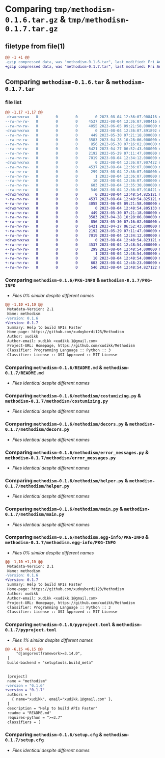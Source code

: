 # Comparing `tmp/methodism-0.1.6.tar.gz` & `tmp/methodism-0.1.7.tar.gz`

## filetype from file(1)

```diff
@@ -1 +1 @@
-gzip compressed data, was "methodism-0.1.6.tar", last modified: Fri Aug  4 12:36:07 2023, max compression
+gzip compressed data, was "methodism-0.1.7.tar", last modified: Fri Aug  4 12:48:54 2023, max compression
```

## Comparing `methodism-0.1.6.tar` & `methodism-0.1.7.tar`

### file list

```diff
@@ -1,17 +1,17 @@
-drwxrwxrwx   0        0        0        0 2023-08-04 12:36:07.908416 methodism-0.1.6/
--rw-rw-rw-   0        0        0     4537 2023-08-04 12:36:07.908416 methodism-0.1.6/PKG-INFO
--rw-rw-rw-   0        0        0     4055 2023-06-05 09:21:58.000000 methodism-0.1.6/README.md
-drwxrwxrwx   0        0        0        0 2023-08-04 12:36:07.891892 methodism-0.1.6/methodism/
--rw-rw-rw-   0        0        0      449 2023-05-30 07:21:18.000000 methodism-0.1.6/methodism/__init__.py
--rw-rw-rw-   0        0        0     3583 2023-04-28 10:28:06.000000 methodism-0.1.6/methodism/costumizing.py
--rw-rw-rw-   0        0        0      856 2023-05-30 07:16:02.000000 methodism-0.1.6/methodism/decors.py
--rw-rw-rw-   0        0        0     6421 2023-04-27 06:52:43.000000 methodism-0.1.6/methodism/error_messages.py
--rw-rw-rw-   0        0        0     2192 2023-05-29 07:11:47.000000 methodism-0.1.6/methodism/helper.py
--rw-rw-rw-   0        0        0     7019 2023-08-04 12:34:12.000000 methodism-0.1.6/methodism/main.py
-drwxrwxrwx   0        0        0        0 2023-08-04 12:36:07.907422 methodism-0.1.6/methodism.egg-info/
--rw-rw-rw-   0        0        0     4537 2023-08-04 12:36:07.000000 methodism-0.1.6/methodism.egg-info/PKG-INFO
--rw-rw-rw-   0        0        0      299 2023-08-04 12:36:07.000000 methodism-0.1.6/methodism.egg-info/SOURCES.txt
--rw-rw-rw-   0        0        0        1 2023-08-04 12:36:07.000000 methodism-0.1.6/methodism.egg-info/dependency_links.txt
--rw-rw-rw-   0        0        0       10 2023-08-04 12:36:07.000000 methodism-0.1.6/methodism.egg-info/top_level.txt
--rw-rw-rw-   0        0        0      603 2023-08-04 12:35:30.000000 methodism-0.1.6/pyproject.toml
--rw-rw-rw-   0        0        0      546 2023-08-04 12:36:07.910421 methodism-0.1.6/setup.cfg
+drwxrwxrwx   0        0        0        0 2023-08-04 12:48:54.825121 methodism-0.1.7/
+-rw-rw-rw-   0        0        0     4537 2023-08-04 12:48:54.825121 methodism-0.1.7/PKG-INFO
+-rw-rw-rw-   0        0        0     4055 2023-06-05 09:21:58.000000 methodism-0.1.7/README.md
+drwxrwxrwx   0        0        0        0 2023-08-04 12:48:54.805133 methodism-0.1.7/methodism/
+-rw-rw-rw-   0        0        0      449 2023-05-30 07:21:18.000000 methodism-0.1.7/methodism/__init__.py
+-rw-rw-rw-   0        0        0     3583 2023-04-28 10:28:06.000000 methodism-0.1.7/methodism/costumizing.py
+-rw-rw-rw-   0        0        0      856 2023-05-30 07:16:02.000000 methodism-0.1.7/methodism/decors.py
+-rw-rw-rw-   0        0        0     6421 2023-04-27 06:52:43.000000 methodism-0.1.7/methodism/error_messages.py
+-rw-rw-rw-   0        0        0     2192 2023-05-29 07:11:47.000000 methodism-0.1.7/methodism/helper.py
+-rw-rw-rw-   0        0        0     7019 2023-08-04 12:34:12.000000 methodism-0.1.7/methodism/main.py
+drwxrwxrwx   0        0        0        0 2023-08-04 12:48:54.823121 methodism-0.1.7/methodism.egg-info/
+-rw-rw-rw-   0        0        0     4537 2023-08-04 12:48:54.000000 methodism-0.1.7/methodism.egg-info/PKG-INFO
+-rw-rw-rw-   0        0        0      299 2023-08-04 12:48:54.000000 methodism-0.1.7/methodism.egg-info/SOURCES.txt
+-rw-rw-rw-   0        0        0        1 2023-08-04 12:48:54.000000 methodism-0.1.7/methodism.egg-info/dependency_links.txt
+-rw-rw-rw-   0        0        0       10 2023-08-04 12:48:54.000000 methodism-0.1.7/methodism.egg-info/top_level.txt
+-rw-rw-rw-   0        0        0      603 2023-08-04 12:48:23.000000 methodism-0.1.7/pyproject.toml
+-rw-rw-rw-   0        0        0      546 2023-08-04 12:48:54.827122 methodism-0.1.7/setup.cfg
```

### Comparing `methodism-0.1.6/PKG-INFO` & `methodism-0.1.7/PKG-INFO`

 * *Files 0% similar despite different names*

```diff
@@ -1,10 +1,10 @@
 Metadata-Version: 2.1
 Name: methodism
-Version: 0.1.6
+Version: 0.1.7
 Summary: Help to build APIs Faster
 Home-page: https://github.com/xudoyberdi123/Methodism
 Author: xudikk
 Author-email: xudikk <xudikk.1@gmail.com>
 Project-URL: Homepage, https://github.com/xudikk/Methodism
 Classifier: Programming Language :: Python :: 3
 Classifier: License :: OSI Approved :: MIT License
```

### Comparing `methodism-0.1.6/README.md` & `methodism-0.1.7/README.md`

 * *Files identical despite different names*

### Comparing `methodism-0.1.6/methodism/costumizing.py` & `methodism-0.1.7/methodism/costumizing.py`

 * *Files identical despite different names*

### Comparing `methodism-0.1.6/methodism/decors.py` & `methodism-0.1.7/methodism/decors.py`

 * *Files identical despite different names*

### Comparing `methodism-0.1.6/methodism/error_messages.py` & `methodism-0.1.7/methodism/error_messages.py`

 * *Files identical despite different names*

### Comparing `methodism-0.1.6/methodism/helper.py` & `methodism-0.1.7/methodism/helper.py`

 * *Files identical despite different names*

### Comparing `methodism-0.1.6/methodism/main.py` & `methodism-0.1.7/methodism/main.py`

 * *Files identical despite different names*

### Comparing `methodism-0.1.6/methodism.egg-info/PKG-INFO` & `methodism-0.1.7/methodism.egg-info/PKG-INFO`

 * *Files 0% similar despite different names*

```diff
@@ -1,10 +1,10 @@
 Metadata-Version: 2.1
 Name: methodism
-Version: 0.1.6
+Version: 0.1.7
 Summary: Help to build APIs Faster
 Home-page: https://github.com/xudoyberdi123/Methodism
 Author: xudikk
 Author-email: xudikk <xudikk.1@gmail.com>
 Project-URL: Homepage, https://github.com/xudikk/Methodism
 Classifier: Programming Language :: Python :: 3
 Classifier: License :: OSI Approved :: MIT License
```

### Comparing `methodism-0.1.6/pyproject.toml` & `methodism-0.1.7/pyproject.toml`

 * *Files 1% similar despite different names*

```diff
@@ -6,15 +6,15 @@
     "djangorestframework>=3.14.0",
 ]
 build-backend = "setuptools.build_meta"
 
 
 [project]
 name = "methodism"
-version = "0.1.6"
+version = "0.1.7"
 authors = [
   { name="xudikk", email="xudikk.1@gmail.com" },
 ]
 description = "Help to build APIs Faster"
 readme = "README.md"
 requires-python = ">=3.7"
 classifiers = [
```

### Comparing `methodism-0.1.6/setup.cfg` & `methodism-0.1.7/setup.cfg`

 * *Files identical despite different names*

